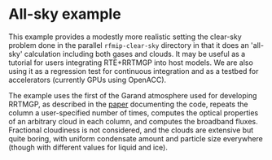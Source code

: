 # All-sky example

This example provides a modestly more realistic setting the clear-sky problem done in the parallel `rfmip-clear-sky` directory in that it does an 'all-sky' calculation including both gases and clouds. It may be useful as a tutorial for users integrating RTE+RRTMGP into host models. We are also using it as a regression test for continuous integration and as a testbed for accelerators (currently GPUs using OpenACC).

The example uses the first of the Garand atmosphere used for developing RRTMGP, as described in the [paper](https://doi.org/10.1029/2019MS001621) documenting the code, repeats the column a user-specified number of times, computes the optical properties of an arbitrary cloud in each column, and computes the broadband fluxes. Fractional cloudiness is not considered, and the clouds are extensive but quite boring, with uniform condensate amount and particle size everywhere (though with different values for liquid and ice).
